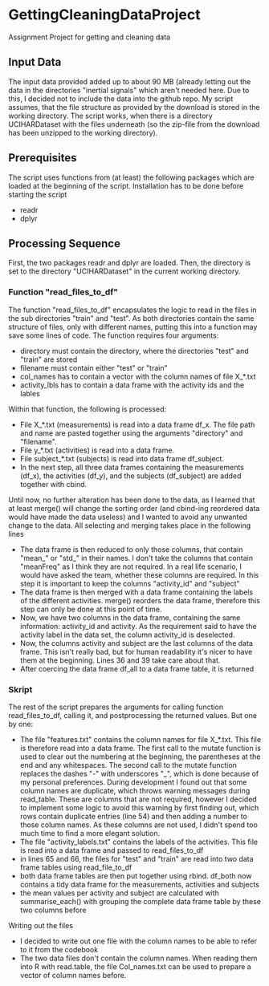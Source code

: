 # GettingCleaningDataProject
Assignment Project for getting and cleaning data

## Input Data
The input data provided added up to about 90 MB (already letting out the data in the directories "inertial signals" which aren't needed here.
Due to this, I decided not to include the data into the github repo. My script assumes, that the file structure as provided by the download is stored in the working directory. 
The script works, when there is a directory UCIHARDataset with the files underneath (so the zip-file from the download has been unzipped to the working directory).

## Prerequisites
The script uses functions from (at least) the following packages which are loaded at the beginning of the script. Installation has to be done before starting the script
* readr
* dplyr

## Processing Sequence
First, the two packages readr and dplyr are loaded.
Then, the directory is set to the directory "UCIHARDataset" in the current working directory.

### Function "read_files_to_df"
The function "read_files_to_df" encapsulates the logic to read in the files in the sub directories "train" and "test". As both directories contain the same structure of files, only with different names, putting this into a function may save some lines of code.
The function requires four arguments:
* directory must contain the directory, where the directories "test" and "train" are stored
* filename must contain either "test" or "train"
* col_names has to contain a vector with the column names of file X_*.txt
* activity_lbls has to contain a data frame with the activity ids and the lables

Within that function, the following is processed:
* File X_*.txt (measurements) is read into a data frame df_x. The file path and name are pasted together using the arguments "directory" and "filename". 
* File y_*.txt (activities) is read into a data frame. 
* File subject_*.txt (subjects) is read into data frame df_subject.
* In the next step, all three data frames containing the measurements (df_x), the activities (df_y), and the subjects (df_subject) are added together with cbind.

Until now, no further alteration has been done to the data, as I learned that at least merge() will change the sorting order (and cbind-ing reordered data would have made the data useless) and I wanted to avoid any unwanted change to the data. All selecting and merging takes place in the following lines
* The data frame is then reduced to only those columns, that contain "mean_" or "std_" in their names. I don't take the columns that contain "meanFreq" as I think they are not required. In a real life scenario, I would have asked the team, whether these columns are required. In this step it is important to keep the columns "activity_id" and "subject"
* The data frame is then merged with a data frame containing the labels of the different activities. merge() reorders the data frame, therefore this step can only be done at this point of time.
* Now, we have two columns in the data frame, containing the same information: activity_id and activity. As the requirement said to have the activity label in the data set, the column activity_id is deselected.
* Now, the columns activity and subject are the last columns of the data frame. This isn't really bad, but for human readability it's nicer to have them at the beginning. Lines 36 and 39 take care about that.
* After coercing the data frame df_all to a data frame table, it is returned

### Skript
The rest of the script prepares the arguments for calling function read_files_to_df, calling it, and postprocessing the returned values. But one by one:
* The file "features.txt" contains the column names for file X_*.txt. This file is therefore read into a data frame. The first call to the mutate function is used to clear out the numbering at the beginning, the parentheses at the end and any whitespaces. The second call to the mutate function replaces the dashes "-" with underscores "_", which is done because of my personal preferences. During development I found out that some column names are duplicate, which throws warning messages during read_table. These are columns that are not required, however I decided to implement some logic to avoid this warning by first finding out, which rows contain duplicate entries (line 54) and then adding a number to those column names. As these columns are not used, I didn't spend too much time to find a more elegant solution.
* The file "activity_labels.txt" contains the labels of the activities. This file is read into a data frame and passed to read_files_to_df
* in lines 65 and 66, the files for "test" and "train" are read into two data frame tables using read_file_to_df
* both data frame tables are then put together using rbind. df_both now contains a tidy data frame for the measurements, activities and subjects
* the mean values per activity and subject are calculated with summarise_each() with grouping the complete data frame table by these two columns before

Writing out the files
* I decided to write out one file with the column names to be able to refer to it from the codebook
* The two data files don't contain the column names. When reading them into R with read.table, the file Col_names.txt can be used to prepare a vector of column names before.
